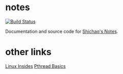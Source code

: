 # notes

[![Build Status][travis-image]][travis-link]

Documentation and source code for [Shichao's Notes](http://notes.shichao.io).

# other links
[Linux Insides](https://0xax.gitbooks.io/linux-insides/content/)
[Pthread Basics](https://www.oreilly.com/library/view/pthreads-programming/9781449364724/ch04.html#pthreadunderscoreonce_mechanism)

[travis-image]: https://img.shields.io/travis/shichao-an/notes/master.png
[travis-link]: https://travis-ci.org/shichao-an/notes
